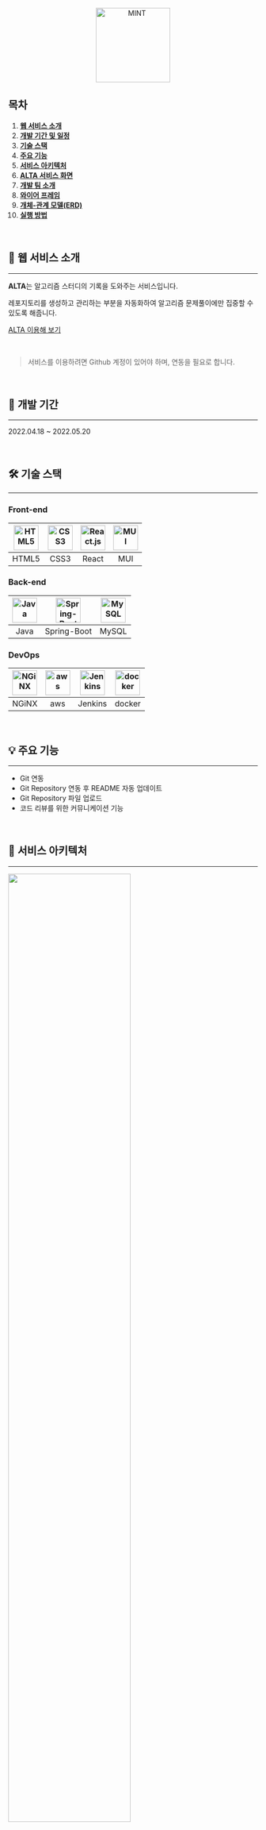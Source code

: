 <div align="center">
  <br />
  <img src="./readme_assets/logo.png" alt="MINT" height="150px" />
  <br />
</div>

## 목차

1. [**웹 서비스 소개**](#1)
1. [**개발 기간 및 일정**](#2)
1. [**기술 스택**](#3)
1. [**주요 기능**](#4)
1. [**서비스 아키텍처**](#5)
1. [**ALTA 서비스 화면**](#6)
1. [**개발 팀 소개**](#7)
1. [**와이어 프레임**](#8)
1. [**개체-관계 모델(ERD)**](#11)
1. [**실행 방법**](#13)

<br />

<div id="1"></div>

## 💁 웹 서비스 소개
---

**ALTA**는 알고리즘 스터디의 기록을 도와주는 서비스입니다.

레포지토리를 생성하고 관리하는 부분을 자동화하여 알고리즘 문제풀이에만 집중할 수 있도록 해줍니다.

[ALTA 이용해 보기](https://algorithmtime.com)

<br />

> 서비스를 이용하려면 Github 계정이 있어야 하며, 연동을 필요로 합니다.

<br />

<div id="2"></div>

## 📅 개발 기간
---
2022.04.18 ~ 2022.05.20

<br />

<div id="3"></div>

## 🛠 기술 스택
---
### **Front-end**

| <img src="https://profilinator.rishav.dev/skills-assets/html5-original-wordmark.svg" alt="HTML5" width="50px" height="50px" /> | <img src="https://profilinator.rishav.dev/skills-assets/css3-original-wordmark.svg" alt="CSS3" width="50px" height="50px" /> | <img src="https://profilinator.rishav.dev/skills-assets/react-original-wordmark.svg" alt="React.js" width="50px" height="50px" /> | <img src="https://mui.com/static/logo.png" alt="MUI" width="50px" height="50px" /> |
| :----------------------------------------------------------------------------------------------------------------------------: | :--------------------------------------------------------------------------------------------------------------------------: |:---------------------------------------------------------------------------------------------------------------------------------:|:----------------------------------------------------------------------------------:|
|                                                             HTML5                                                              |                                                             CSS3                                                             |                                                               React                                                               |                                        MUI                                         |                                                                              Web3.js                                                                              |

### **Back-end**

| <img src="https://profilinator.rishav.dev/skills-assets/java-original-wordmark.svg" alt="Java" width="50px" height="50px" /> |                                                                              <img src="https://i2.wp.com/thinkground.studio/wp-content/uploads/2020/05/200525_spring-boot-1.png?w=310&ssl=1" alt="Spring-Boot" width="50px" height="50px" />                                                                               | <img src="https://profilinator.rishav.dev/skills-assets/mysql-original-wordmark.svg" alt="MySQL" width="50px" height="50px" /> |
| :--------------------------------------------------------------------------------------------------------------------------: |:----------------------------------------------------------------------------------------------------------------------------------------------------------------------------------------------------------------------------------------------------------------------------------------------------------:|  :----------------------------------------------------------------------------------------------------------------------------: |
|                                                             Java                                                             |                                                                                                               Spring-Boot                                                                                                                                                                                  |                                                             MySQL                                                              |


### **DevOps**

| <img src="https://profilinator.rishav.dev/skills-assets/nginx-original.svg" alt="NGiNX" width="50px" height="50px" /> | <img src="https://pbs.twimg.com/profile_images/1351702967561252865/aXfcETIt_400x400.jpg" alt="aws" width="50px" height="50px" /> | <img src="https://upload.wikimedia.org/wikipedia/commons/thumb/e/e9/Jenkins_logo.svg/1200px-Jenkins_logo.svg.png" alt="Jenkins" width="50px" height="50px" /> | <img src="https://profilinator.rishav.dev/skills-assets/docker-original-wordmark.svg" alt="docker" width="50px" height="50px" /> |
| :-------------------------------------------------------------------------------------------------------------------: | :------------------------------------------------------------------------------------------------------------------------------: | :-----------------------------------------------------------------------------------------------------------------------------------------------------------: | :------------------------------------------------------------------------------------------------------------------------------: |
|                                                         NGiNX                                                         |                                                               aws                                                                |                                                                            Jenkins                                                                            |                                                              docker                                                              |

<br />

<div id="4"></div>

## 💡 주요 기능
---
- Git 연동
- Git Repository 연동 후 README 자동 업데이트
- Git Repository 파일 업로드
- 코드 리뷰를 위한 커뮤니케이션 기능

<br />

<div id="5"></div>

## 📂 서비스 아키텍처
---
<img src="./readme_assets/archi.png" width="70%" />

<br />

<div id="6"></div>

## 🎥 ALTA 서비스 화면
---

|                                            |                                                |
|--------------------------------------------|------------------------------------------------|
| Repo 생성                                    | readme 자동 업데이트                                 |
| <img src="./readme_assets/Repo.gif"/>      | <img src="./readme_assets/readme_update.gif"/> |
| 문제 및 회차 생성                                 | 문제 및 회차 삭제                                     |
| <img src="./readme_assets/table.gif"/>     | <img src="./readme_assets/table2.gif"/>        |
| 알림                                         | 코드 업로드                                         |
| <img src="./readme_assets/alert.gif"/>     | <img src="./readme_assets/code_upload.gif"/>   |
| 코드 트리                                      | 라인 별 코멘트 작성                                    |
| <img src="./readme_assets/code_tree.gif"/> | <img src="./readme_assets/line_comment.gif"/>  |
| 채팅 기능                                      |                                                |
| <img src="./readme_assets/chat.gif"/>      |                                                |


<br />

<div id="7"></div>

## 👪 개발 팀 소개
---


<br />

| 이름  |        역할        | <div align="center">개발 내용</div>                                                                                                                          |
|:---:|:----------------:|:---------------------------------------------------------------------------------------------------------------------------------------------------------|
| 김유진 | Back-end<br />팀장 | 유저 데이터 관리 API <br /> Github API 통신 <br /> CI/CD <br /> 배포 <br /> 데이터 베이스 설계                                                                                        |
| 오서하 |     Back-end     | Github 소셜 로그인 <br /> JWT 토큰 기능 개발 <br /> Refresh Token 기능 개발 <br /> Redis 캐시 서버  <br /> 데이터 베이스 설계                                                                        |
| 우정연 |     Back-end     | 코드 업로드 <br /> 코멘트 작성 <br /> 알림 기능 <br /> 일정 관리 <br /> Github API 통신 <br /> 데이터 베이스 설계                                                                                     |
| 윤지영 |    Front-end     | UI/UX 설계 <br /> 코드 상세 페이지 조작 기능 <br /> 채팅 기능 <br /> 알림 기능 <br /> 코드 데이터 상태 관리 <br /> 스터디 참여 인원 관리 기능 <br /> SEO 최적화                                      |
| 이주현 |     Front-end     | UI/UX 설계 <br /> 로그인 및 로그인 만료 처리 기능 <br /> 유저 데이터 상태 관리 <br /> 스터디 데이터 상태 관리 <br /> 스터디 생성 기능 <br /> 스터디 상세 페이지 조작 기능 <br /> 성능 개선 <br />  SEO 최적화 <br /> |
| 이지순 |     Back-end     | 스터디 상세 페이지 조작 API <br /> 메일링 시스템 <br /> 소켓 통신(채팅) <br /> Github API 통신 <br /> 데이터 베이스 설계                                                                 |

<br />

<div id='8'></div>

## 🎨 와이어 프레임
---
<img src="./readme_assets/wireframe.jpg" alt="와이어 프레임" width="70%" />

<br />

## 📐 개체-관계 모델(ERD)
---
<img src="./readme_assets/ERD.png" width="70%" alt="개체-관계 모델(ERD)" />

<br />
<div id='13'></div>

## 💻 실행 방법
---
### Front-end
```bash
git clone [레포지토리]

cd front

npm install

npm run start
```

<br />

### Back-end
```bash
./gradlew build

java -jar {application이름}.jar
```
